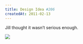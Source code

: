```yaml
---
title: Design Idea #206
createdAt: 2011-02-13
---
```

Jill thought it wasn’t serious enough.

<img src="/i/blog/2011/Idea226b.png" />
